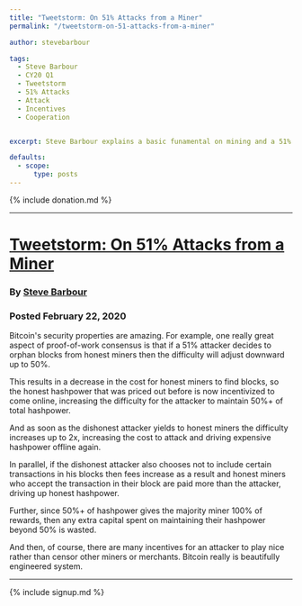 ```yaml
---
title: "Tweetstorm: On 51% Attacks from a Miner"
permalink: "/tweetstorm-on-51-attacks-from-a-miner"

author: stevebarbour

tags:
  - Steve Barbour
  - CY20 Q1
  - Tweetstorm
  - 51% Attacks
  - Attack
  - Incentives
  - Cooperation


excerpt: Steve Barbour explains a basic funamental on mining and a 51% attack. Posted February 22, 2020.

defaults:
  - scope:
      type: posts
---
```


{% include donation.md %}

***

# [Tweetstorm: On 51% Attacks from a Miner](https://twitter.com/SGBarbour/status/1231344795991175168)
### By [Steve Barbour](https://twitter.com/SGBarbour)
### Posted February 22, 2020

Bitcoin's security properties are amazing. For example, one really great aspect of proof-of-work consensus is that if a 51% attacker decides to orphan blocks from honest miners then the difficulty will adjust downward up to 50%.

This results in a decrease in the cost for honest miners to find blocks, so the honest hashpower that was priced out before is now incentivized to come online, increasing the difficulty for the attacker to maintain 50%+ of total hashpower.

And as soon as the dishonest attacker yields to honest miners the difficulty increases up to 2x, increasing the cost to attack and driving expensive hashpower offline again.

In parallel, if the dishonest attacker also chooses not to include certain transactions in his blocks then fees increase as a result and honest miners who accept the transaction in their block are paid more than the attacker, driving up honest hashpower.

Further, since 50%+ of hashpower gives the majority miner 100% of rewards, then any extra capital spent on maintaining their hashpower beyond 50% is wasted.

And then, of course, there are many incentives for an attacker to play nice rather than censor other miners or merchants. Bitcoin really is beautifully engineered system.

***

{% include signup.md %}
